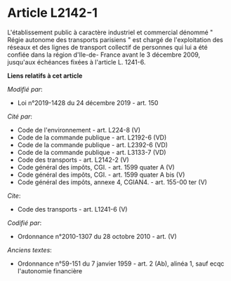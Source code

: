 # Article L2142-1

L'établissement public à caractère industriel et commercial dénommé " Régie autonome des transports parisiens " est chargé de
l'exploitation des réseaux et des lignes de transport collectif de personnes qui lui a été confiée dans la région d'Ile-de-
France avant le 3 décembre 2009, jusqu'aux échéances fixées à l'article L. 1241-6.

**Liens relatifs à cet article**

_Modifié par_:

  - Loi n°2019-1428 du 24 décembre 2019 - art. 150

_Cité par_:

  - Code de l'environnement - art. L224-8 (V)
  - Code de la commande publique - art. L2192-6 (VD)
  - Code de la commande publique - art. L2392-6 (VD)
  - Code de la commande publique - art. L3133-7 (VD)
  - Code des transports - art. L2142-2 (V)
  - Code général des impôts, CGI. - art. 1599 quater A (V)
  - Code général des impôts, CGI. - art. 1599 quater A bis (V)
  - Code général des impôts, annexe 4, CGIAN4. - art. 155-00 ter (V)

_Cite_:

  - Code des transports - art. L1241-6 (V)

_Codifié par_:

  - Ordonnance n°2010-1307 du 28 octobre 2010 - art. (V)

_Anciens textes_:

  - Ordonnance n°59-151 du 7 janvier 1959 - art. 2 (Ab), alinéa 1, sauf ecqc l'autonomie financière
